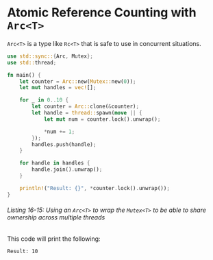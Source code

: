 # Atomic Reference Counting with `Arc<T>`

`Arc<T>` is a  type like `Rc<T>` that is safe to use in concurrent situations.

```rs
use std::sync::{Arc, Mutex};
use std::thread;

fn main() {
    let counter = Arc::new(Mutex::new(0));
    let mut handles = vec![];

    for _ in 0..10 {
        let counter = Arc::clone(&counter);
        let handle = thread::spawn(move || {
            let mut num = counter.lock().unwrap();

            *num += 1;
        });
        handles.push(handle);
    }

    for handle in handles {
        handle.join().unwrap();
    }

    println!("Result: {}", *counter.lock().unwrap());
}
```

###### Listing 16-15: Using an `Arc<T>` to wrap the `Mutex<T>` to be able to share ownership across multiple threads

This code will print the following:

```bash
Result: 10
```